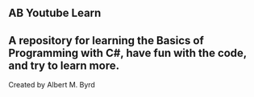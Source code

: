 AB Youtube Learn 
-----------
A repository for learning the Basics of Programming with C#, have fun with the code, and try to learn more. 
----------
Created by Albert M. Byrd 
